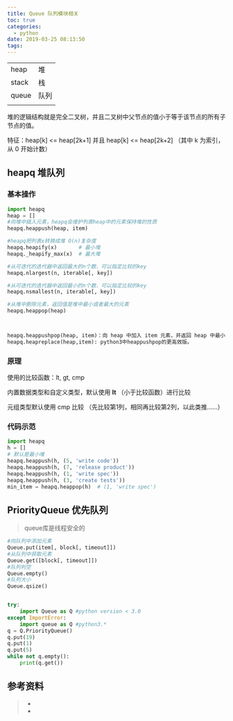 ```yaml
---
title: Queue 队列模块相关
toc: true
categories:
  - python
date: 2019-03-25 08:13:50
tags:
---
```




|       |      |
| ----- | ---- |
| heap  | 堆   |
| stack | 栈   |
| queue | 队列 |
|       |      |

堆的逻辑结构就是完全二叉树，并且二叉树中父节点的值小于等于该节点的所有子节点的值。

特征：heap[k] <= heap[2k+1] 并且 heap[k] <= heap[2k+2] （其中 k 为索引，从 0 开始计数）

## heapq  堆队列

### 基本操作

```python
import heapq 
heap = []
#向堆中插入元素，heapq会维护列表heap中的元素保持堆的性质 
heapq.heappush(heap, item) 

#heapq把列表x转换成堆 O(n)复杂度
heapq.heapify(x)       # 最小堆
heapq._heapify_max(x)  # 最大堆

#从可迭代的迭代器中返回最大的n个数，可以指定比较的key 
heapq.nlargest(n, iterable[, key]) 

#从可迭代的迭代器中返回最小的n个数，可以指定比较的key 
heapq.nsmallest(n, iterable[, key]) 

#从堆中删除元素，返回值是堆中最小或者最大的元素 
heapq.heappop(heap)



heapq.heappushpop(heap, item)：向 heap 中加入 item 元素，并返回 heap 中最小元素。
heapq.heapreplace(heap,item): python3中heappushpop的更高效版。
```

### 原理

使用的比较函数：lt, gt, cmp

内置数据类型和自定义类型，默认使用 **__lt__** （小于比较函数）进行比较

元组类型默认使用 cmp 比较 （先比较第1列，相同再比较第2列，以此类推……）

### 代码示范

```python
import heapq
h = []
# 默认是最小堆
heapq.heappush(h, (5, 'write code'))
heapq.heappush(h, (7, 'release product'))
heapq.heappush(h, (1, 'write spec'))
heapq.heappush(h, (3, 'create tests'))
min_item = heapq.heappop(h)  # (1, 'write spec')

```

## PriorityQueue 优先队列

> queue库是线程安全的

```python
#向队列中添加元素
Queue.put(item[, block[, timeout]])
#从队列中获取元素
Queue.get([block[, timeout]])
#队列判空
Queue.empty()
#队列大小
Queue.qsize()


try:
    import Queue as Q #python version < 3.0
except ImportError:
    import queue as Q #python3.*
q = Q.PriorityQueue()
q.put(19)
q.put(1)
q.put(5)
while not q.empty():
    print(q.get())
```







## 参考资料
> - []()
> - []()
